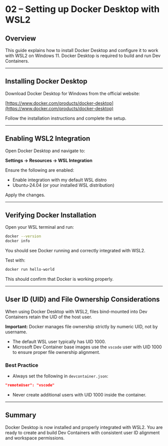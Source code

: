 # 02 – Setting up Docker Desktop with WSL2

## Overview

This guide explains how to install Docker Desktop and configure it to work with WSL2 on Windows 11. Docker Desktop is required to build and run Dev Containers.

---

## Installing Docker Desktop

Download Docker Desktop for Windows from the official website:

[https://www.docker.com/products/docker-desktop](https://www.docker.com/products/docker-desktop)

Follow the installation instructions and complete the setup.

---

## Enabling WSL2 Integration

Open Docker Desktop and navigate to:

**Settings → Resources → WSL Integration**

Ensure the following are enabled:

* Enable integration with my default WSL distro
* Ubuntu-24.04 (or your installed WSL distribution)

Apply the changes.

---

## Verifying Docker Installation

Open your WSL terminal and run:

```bash
docker --version
docker info
```

You should see Docker running and correctly integrated with WSL2.

Test with:

```bash
docker run hello-world
```

This should confirm that Docker is working properly.

---

## User ID (UID) and File Ownership Considerations

When using Docker Desktop with WSL2, files bind-mounted into Dev Containers retain the UID of the host user.

**Important:** Docker manages file ownership strictly by numeric UID, not by username.

* The default WSL user typically has UID 1000.
* Microsoft Dev Container base images use the `vscode` user with UID 1000 to ensure proper file ownership alignment.

### Best Practice

* Always set the following in `devcontainer.json`:

```json
"remoteUser": "vscode"
```

* Never create additional users with UID 1000 inside the container.

---

## Summary

Docker Desktop is now installed and properly integrated with WSL2. You are ready to create and build Dev Containers with consistent user ID alignment and workspace permissions.
